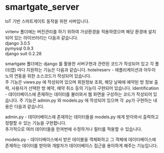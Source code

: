 # smartgate_server

IoT 기반 스마트게이트 동작을 위한 서버입니다.

virtenv 폴더에는 버전관리를 하기 위하여 가상환경을 적용하였으며 해당 환경에 설치되어 있는 라이브러리는 다음과 같습니다.  
django 3.0.5  
pymysql 0.9.3  
django suit 0.2.28  

smartgate 폴더에는 django 를 활용한 서버구현과 관련된 코드가 작성되어 있고 각 폴더(앱) 마다 지원하는 기능은 다음과 같습니다.
hotelreserv - 애플리케이션과 아두이노의 연동을 위한 소스코드가 작성되어 있습니다.  
              주 기능은 views.py 에 작성되어 있으며 회원정보 조회, 해당 날짜에 예약된 방 정보 출력, 사용자가 선택한 방 예약,
              예약 취소 등의 기능이 구현되어 있습니다.
Identification - 데이터베이스에 존재하는 데이터를 불러와서 웹 화면을 구성하는 코드가 작성되어 있습니다.
                 주 기능은 admin.py 와 models.py 에 작성되어 있으며 각 .py가 구현하는 내용은 다음과 같습니다.
                 
admin.py - 데이터베이스에 존재하는 데이터들을 models.py 에게 받아와서 출력하고 정렬할 수 있는 기능을 구현합니다.  
            추가적으로 여러 데이터들을 한꺼번에 수정하거나 필터를 적용할 수 있습니다.
            
models.py - 데이터베이스에서 받은 테이블을 객체화하고 그 객체에 데이터베이스에 존재하는 데이터를 받아와 개발자가 데이터베이스 접근을 
            용이하게 해주는 기능입니다.
              
